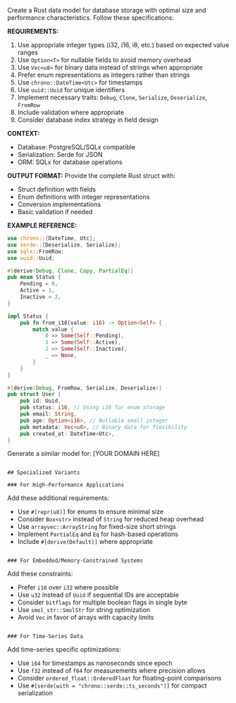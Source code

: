 
Create a Rust data model for database storage with optimal size and performance characteristics. Follow these specifications:

**REQUIREMENTS:**
1. Use appropriate integer types (i32, i16, i8, etc.) based on expected value ranges
2. Use `Option<T>` for nullable fields to avoid memory overhead
3. Use `Vec<u8>` for binary data instead of strings when appropriate
4. Prefer enum representations as integers rather than strings
5. Use `chrono::DateTime<Utc>` for timestamps
6. Use `uuid::Uuid` for unique identifiers
7. Implement necessary traits: `Debug`, `Clone`, `Serialize`, `Deserialize`, `FromRow`
8. Include validation where appropriate
9. Consider database index strategy in field design

**CONTEXT:**
- Database: PostgreSQL/SQLx compatible
- Serialization: Serde for JSON
- ORM: SQLx for database operations

**OUTPUT FORMAT:**
Provide the complete Rust struct with:
- Struct definition with fields
- Enum definitions with integer representations
- Conversion implementations
- Basic validation if needed

**EXAMPLE REFERENCE:**
```rust
use chrono::{DateTime, Utc};
use serde::{Deserialize, Serialize};
use sqlx::FromRow;
use uuid::Uuid;

#[derive(Debug, Clone, Copy, PartialEq)]
pub enum Status {
    Pending = 0,
    Active = 1,
    Inactive = 2,
}

impl Status {
    pub fn from_i16(value: i16) -> Option<Self> {
        match value {
            0 => Some(Self::Pending),
            1 => Some(Self::Active),
            2 => Some(Self::Inactive),
            _ => None,
        }
    }
}

#[derive(Debug, FromRow, Serialize, Deserialize)]
pub struct User {
    pub id: Uuid,
    pub status: i16, // Using i16 for enum storage
    pub email: String,
    pub age: Option<i16>, // Nullable small integer
    pub metadata: Vec<u8>, // Binary data for flexibility
    pub created_at: DateTime<Utc>,
}
```

Generate a similar model for: [YOUR DOMAIN HERE]
```

## Specialized Variants

### For High-Performance Applications
```
Add these additional requirements:
- Use `#[repr(u8)]` for enums to ensure minimal size
- Consider `Box<str>` instead of `String` for reduced heap overhead
- Use `arrayvec::ArrayString` for fixed-size short strings
- Implement `PartialEq` and `Eq` for hash-based operations
- Include `#[derive(Default)]` where appropriate
```

### For Embedded/Memory-Constrained Systems
```
Add these constraints:
- Prefer `i16` over `i32` where possible
- Use `u32` instead of `Uuid` if sequential IDs are acceptable
- Consider `bitflags` for multiple boolean flags in single byte
- Use `smol_str::SmolStr` for string optimization
- Avoid `Vec` in favor of arrays with capacity limits
```

### For Time-Series Data
```
Add time-series specific optimizations:
- Use `i64` for timestamps as nanoseconds since epoch
- Use `f32` instead of `f64` for measurements where precision allows
- Consider `ordered_float::OrderedFloat` for floating-point comparisons
- Use `#[serde(with = "chrono::serde::ts_seconds")]` for compact serialization

